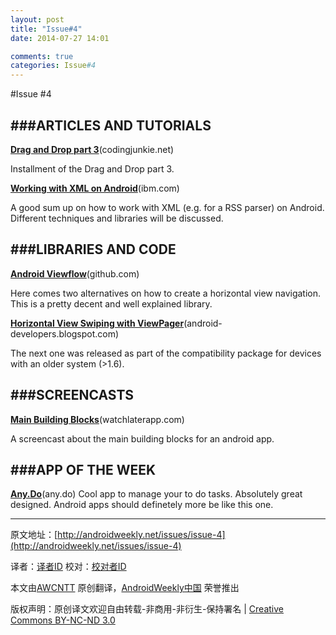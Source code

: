 ```yaml
---
layout: post
title: "Issue#4"
date: 2014-07-27 14:01

comments: true
categories: Issue#4
---
```


#Issue #4

###ARTICLES AND TUTORIALS
---

[**Drag and Drop part 3**](http://codingjunkie.net/android-drag-and-drop-part-3/)(codingjunkie.net)

Installment of the Drag and Drop part 3.

[**Working with XML on Android**](http://www.ibm.com/developerworks/opensource/library/x-android/index.html)(ibm.com)

A good sum up on how to work with XML (e.g. for a RSS parser) on Android. Different techniques and libraries will be discussed.

###LIBRARIES AND CODE
---
[**Android Viewflow**](https://github.com/pakerfeldt/android-viewflow)(github.com)

Here comes two alternatives on how to create a horizontal view navigation. This is a pretty decent and well explained library.

[**Horizontal View Swiping with ViewPager**](http://android-developers.blogspot.com/2011/08/horizontal-view-swiping-with-viewpager.html?m=1)(android-developers.blogspot.com)

The next one was released as part of the compatibility package for devices with an older system (>1.6).

###SCREENCASTS
---
[**Main Building Blocks**](http://watchlaterapp.com/4JCt)(watchlaterapp.com)

A screencast about the main building blocks for an android app.

 
###APP OF THE WEEK
---
[**Any.Do**](http://www.any.do/)(any.do)
Cool app to manage your to do tasks. Absolutely great designed. Android apps should definetely more be like this one.



---


原文地址：[http://androidweekly.net/issues/issue-4](http://androidweekly.net/issues/issue-4)

译者：[译者ID](https://github.com/译者ID) 校对：[校对者ID](https://github.com/校对者ID)

本文由[AWCNTT](https://github.com/AWCNTT) 原创翻译，[AndroidWeekly中国](http://www.androidweekly.cn/) 荣誉推出

版权声明：原创译文欢迎自由转载-非商用-非衍生-保持署名 | [Creative Commons BY-NC-ND 3.0](http://creativecommons.org/licenses/by-nc-nd/3.0/deed.zh)